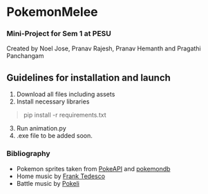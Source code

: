 # PokemonMelee
### Mini-Project for Sem 1 at PESU
Created by Noel Jose, Pranav Rajesh, Pranav Hemanth and Pragathi Panchangam

## Guidelines for installation and launch
1. Download all files including assets
2. Install necessary libraries
> pip install -r requirements.txt 
3. Run animation.py
4. .exe file to be added soon.

### Bibliography
- Pokemon sprites taken from [PokeAPI](https://github.com/PokeAPI) and [pokemondb](https://www.pokemondb.net/sprites)
- Home music by [Frank Tedesco](https://www.youtube.com/@tedescoarchive)
- Battle music by [Pokeli](https://www.youtube.com/@Pokeli)
